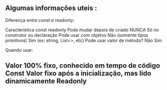 Algumas informações uteis :
------------------------------------------------------------------------------------------------------------------------
Diferença entre const e readonly:

Característica	                       const	                                         readonly
Pode mudar depois de criado            NUNCA                                             Só no construtor ou declaração
Pode usar com objetos                  Não (somente tipos primitivos)                    Sim (ex: string, List<>, etc)
Pode usar valor de método?             Não                                               Sim

Quando usar:
                    
Valor 100% fixo, conhecido em tempo de código                   Const
Valor fixo após a inicialização, mas lido dinamicamente         Readonly
--------------------------------------------------------------------------------------------------------------------------